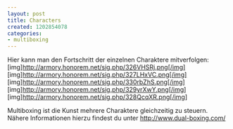 ```yaml
---
layout: post
title: Characters
created: 1202854078
categories:
- multiboxing
---
```

Hier kann man den Fortschritt der einzelnen Charaktere mitverfolgen:
[img]http://armory.honorem.net/sig.php/326VHSRj.png[/img]
[img]http://armory.honorem.net/sig.php/327LHxVC.png[/img]
[img]http://armory.honorem.net/sig.php/330rbZhS.png[/img]
[img]http://armory.honorem.net/sig.php/329yrXwY.png[/img]
[img]http://armory.honorem.net/sig.php/328QcqXR.png[/img]

Multiboxing ist die Kunst mehrere Charaktere gleichzeitig zu steuern.
Nähere Informationen hierzu findest du unter http://www.dual-boxing.com/
